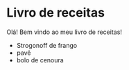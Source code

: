 # Livro de receitas

Olá! Bem vindo ao meu livro de receitas!

- Strogonoff de frango
- pavê
- bolo de cenoura